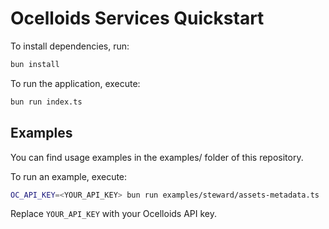 # Ocelloids Services Quickstart

To install dependencies, run:

```bash
bun install
```

To run the application, execute:

```bash
bun run index.ts
```

## Examples

You can find usage examples in the examples/ folder of this repository.

To run an example, execute:

```bash
OC_API_KEY=<YOUR_API_KEY> bun run examples/steward/assets-metadata.ts
```

Replace `YOUR_API_KEY` with your Ocelloids API key.

